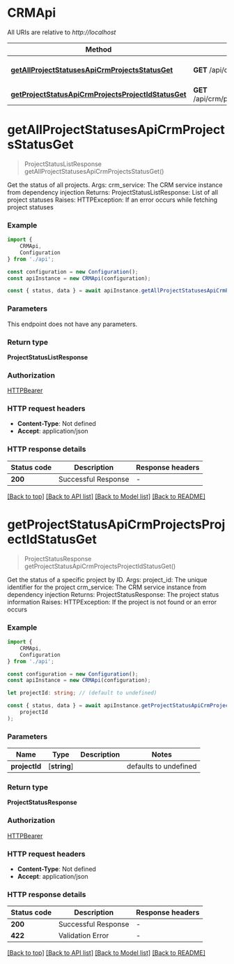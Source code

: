 # CRMApi

All URIs are relative to *http://localhost*

|Method | HTTP request | Description|
|------------- | ------------- | -------------|
|[**getAllProjectStatusesApiCrmProjectsStatusGet**](#getallprojectstatusesapicrmprojectsstatusget) | **GET** /api/crm/projects/status | Get All Project Statuses|
|[**getProjectStatusApiCrmProjectsProjectIdStatusGet**](#getprojectstatusapicrmprojectsprojectidstatusget) | **GET** /api/crm/projects/{project_id}/status | Get Project Status|

# **getAllProjectStatusesApiCrmProjectsStatusGet**
> ProjectStatusListResponse getAllProjectStatusesApiCrmProjectsStatusGet()

Get the status of all projects.  Args:     crm_service: The CRM service instance from dependency injection  Returns:     ProjectStatusListResponse: List of all project statuses  Raises:     HTTPException: If an error occurs while fetching project statuses

### Example

```typescript
import {
    CRMApi,
    Configuration
} from './api';

const configuration = new Configuration();
const apiInstance = new CRMApi(configuration);

const { status, data } = await apiInstance.getAllProjectStatusesApiCrmProjectsStatusGet();
```

### Parameters
This endpoint does not have any parameters.


### Return type

**ProjectStatusListResponse**

### Authorization

[HTTPBearer](../README.md#HTTPBearer)

### HTTP request headers

 - **Content-Type**: Not defined
 - **Accept**: application/json


### HTTP response details
| Status code | Description | Response headers |
|-------------|-------------|------------------|
|**200** | Successful Response |  -  |

[[Back to top]](#) [[Back to API list]](../README.md#documentation-for-api-endpoints) [[Back to Model list]](../README.md#documentation-for-models) [[Back to README]](../README.md)

# **getProjectStatusApiCrmProjectsProjectIdStatusGet**
> ProjectStatusResponse getProjectStatusApiCrmProjectsProjectIdStatusGet()

Get the status of a specific project by ID.  Args:     project_id: The unique identifier for the project     crm_service: The CRM service instance from dependency injection  Returns:     ProjectStatusResponse: The project status information  Raises:     HTTPException: If the project is not found or an error occurs

### Example

```typescript
import {
    CRMApi,
    Configuration
} from './api';

const configuration = new Configuration();
const apiInstance = new CRMApi(configuration);

let projectId: string; // (default to undefined)

const { status, data } = await apiInstance.getProjectStatusApiCrmProjectsProjectIdStatusGet(
    projectId
);
```

### Parameters

|Name | Type | Description  | Notes|
|------------- | ------------- | ------------- | -------------|
| **projectId** | [**string**] |  | defaults to undefined|


### Return type

**ProjectStatusResponse**

### Authorization

[HTTPBearer](../README.md#HTTPBearer)

### HTTP request headers

 - **Content-Type**: Not defined
 - **Accept**: application/json


### HTTP response details
| Status code | Description | Response headers |
|-------------|-------------|------------------|
|**200** | Successful Response |  -  |
|**422** | Validation Error |  -  |

[[Back to top]](#) [[Back to API list]](../README.md#documentation-for-api-endpoints) [[Back to Model list]](../README.md#documentation-for-models) [[Back to README]](../README.md)

